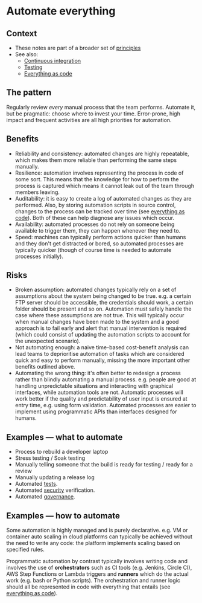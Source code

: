 # Automate everything

## Context

* These notes are part of a broader set of [principles](../principles.md)
* See also:
    * [Continuous integration](../practices/continuous-integration.md)
    * [Testing](../practices/testing.md)
    * [Everything as code](everything-as-code.md)

## The pattern

Regularly review *every* manual process that the team performs. Automate it, but be pragmatic: choose where to invest your time. Error-prone, high impact and frequent activities are all high priorities for automation.

## Benefits

* Reliability and consistency: automated changes are highly repeatable, which makes them more reliable than performing the same steps manually.
* Resilience: automation involves representing the process in code of some sort. This means that the knowledge for how to perform the process is captured which means it cannot leak out of the team through members leaving.
* Auditability: it is easy to create a log of automated changes as they are performed. Also, by storing automation scripts in source control, changes to the process can be tracked over time (see [everything as code](everything-as-code.md)). Both of these can help diagnose any issues which occur.
* Availability: automated processes do not rely on someone being available to trigger them, they can happen whenever they need to.
* Speed: machines can typically perform actions quicker than humans and they don't get distracted or bored, so automated processes are typically quicker (though of course time is needed to automate processes initially).

## Risks

* Broken assumption: automated changes typically rely on a set of assumptions about the system being changed to be true. e.g. a certain FTP server should be accessible, the credentials should work, a certain folder should be present and so on. Automation must safely handle the case where these assumptions are not true. This will typically occur when manual changes have been made to the system and a good approach is to fail early and alert that manual intervention is required (which could consist of updating the automation scripts to account for the unexpected scenario).
* Not automating enough: a naive time-based cost-benefit analysis can lead teams to deprioritise automation of tasks which are considered quick and easy to perform manually, missing the more important other benefits outlined above.
* Automating the wrong thing: it's often better to redesign a process rather than blindly automating a manual process. e.g. people are good at handling unpredictable situations and interacting with graphical interfaces, while automation tools are not. Automatic processes will work better if the quality and predictability of user input is ensured at entry time, e.g. using form validation. Automated processes are easier to implement using programmatic APIs than interfaces designed for humans.

## Examples &mdash; what to automate

* Process to rebuild a developer laptop
* Stress testing / Soak testing
* Manually telling someone that the build is ready for testing / ready for a review
* Manually updating a release log
* Automated [tests](../practices/testing.md).
* Automated [security](../practices/security.md) verification.
* Automated [governance](governance-side-effect.md).

## Examples &mdash; how to automate

Some automation is highly managed and is purely declarative. e.g. VM or container auto scaling in cloud platforms can typically be achieved without the need to write any code: the platform implements scaling based on specified rules.

Programmatic automation by contrast typically involves writing code and involves the use of **orchestrators** such as CI tools (e.g. Jenkins, Circle CI), AWS Step Functions or Lambda triggers and **runners** which do the actual work (e.g. bash or Python scripts). The orchestration and runner logic should all be represented in code with everything that entails (see [everything as code](everything-as-code.md)).